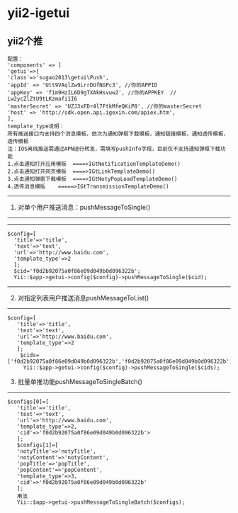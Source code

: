 # yii2-igetui
yii2个推
---
    配置：
    'components' => [
    'getui'=>[
    'class'=>'sugao2013\getui\Push',
    'appId' => 'Utt9VAqlZw9LrrDUfNGPc3', //你的APPID
    'appKey' => 'f1m9HzIL6D9gTXAkHsvuw2', //你的APPKEY  //   Lw2ycZlZtU9tLKzmafi1I6
    'masterSecret' => 'UZJ3xFDr4l7FtkMfeQKiP8', //你的masterSecret
    'host' => 'http://sdk.open.api.igexin.com/apiex.htm',
    ],
    template_type说明：
    所有推送接口均支持四个消息模板，依次为通知弹框下载模板，通知链接模板，通知透传模板，透传模板
    注：IOS离线推送需通过APN进行转发，需填写pushInfo字段，目前仅不支持通知弹框下载功能
    1.点击通知打开应用模板  ====>IGtNotificationTemplateDemo()
    2.点击通知打开网页模板  ====>IGtLinkTemplateDemo()
    3.点击通知弹窗下载模板  ====>IGtNotyPopLoadTemplateDemo()
    4.透传消息模版    =====>IGtTransmissionTemplateDemo()
---
1. 对单个用户推送消息：pushMessageToSingle()
----------------------------------
---
    $config=[
      'title'=>'title',
      'text'=>'text',
      'url'=>'http://www.baidu.com',
      'template_type'=>2
      ]; 
      $cid='f0d2b92075a0f86e09d049b0d096322b'; 
      Yii::$app->getui->config($config)->pushMessageToSingle($cid);
---


2. 对指定列表用户推送消息pushMessageToList()
---------------------------------
       

    $config=[
       'title'=>'title',
       'text'=>'text',
       'url'=>'http://www.baidu.com',
       'template_type'=>2
       ];
        $cids=['f0d2b92075a0f86e09d049b0d096322b','f0d2b92075a0f86e09d049b0d096322b'];
         Yii::$app->getui->config($config)->pushMessageToSingle($cids);

3. 批量单推功能pushMessageToSingleBatch()
-----------------------------------

    $configs[0]=[
       'title'=>'title',
       'text'=>'text',
       'url'=>'http://www.baidu.com',
       'template_type'=>2,
       'cid'=>'f0d2b92075a0f86e09d049b0d096322b'>
       ];
       $configs[1]=[
       'notyTitle'=>'notyTitle',
       'notyContent'=>'notyContent',
       'popTitle'=>'popTitle',
       'popContent'=>'popContent',
       'template_type'=>3,
       'cid'=>'f0d2b92075a0f86e09d049b0d096322b'
       ];
       用法
       Yii::$app->getui->pushMessageToSingleBatch($configs);

